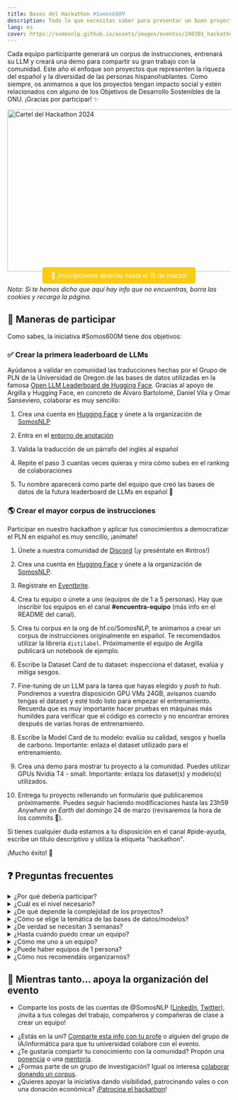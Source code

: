 ```yaml
---
title: Bases del Hackathon #Somos600M
description: Todo lo que necesitas saber para presentar un buen proyecto al hackathon
lang: es
cover: https://somosnlp.github.io/assets/images/eventos/240301_hackathon.jpg
---
```


Cada equipo participante generará un corpus de instrucciones, entrenará su LLM y creará una demo para compartir su gran trabajo con la comunidad. Este año el enfoque son proyectos que representen la riqueza del español y la diversidad de las personas hispanohablantes. Como siempre, os animamos a que los proyectos tengan impacto social y estén relacionados con alguno de los Objetivos de Desarrollo Sostenibles de la ONU. ¡Gracias por participar! ✨

<div class="flex justify-center">
<a href="https://hackathonsomosnlp2024.eventbrite.com/?aff=w" target="_blank">
    <img src="https://somosnlp.github.io/assets/images/eventos/240301_hackathon.jpg"
        width="650" height="365" alt="Cartel del Hackathon 2024" />
</a>
</div>

<center><a href="https://hackathonsomosnlp2024.eventbrite.com/?aff=w" target="_blank" style="background-color:#FACC15; color:white; padding:10px 20px; text-decoration:none; border-radius:5px;">📝 ¡Inscripciones abiertas hasta el 15 de marzo!</a></center>

*Nota: Si te hemos dicho que aquí hay info que no encuentras, borra las cookies y recarga la página.*

## 👀 Maneras de participar

Como sabes, la iniciativa #Somos600M tiene dos objetivos:

### ✅ Crear la primera leaderboard de LLMs

Ayúdanos a validar en comunidad las traducciones hechas por el Grupo de PLN de la Universidad de Oregon de las bases de datos utilizadas en la famosa [Open LLM Leaderboard de Hugging Face](https://huggingface.co/spaces/HuggingFaceH4/open_llm_leaderboard). Gracias al apoyo de Argilla y Hugging Face, en concreto de Álvaro Bartolomé, Daniel Vila y Omar Sanseviero, colaborar es muy sencillo:

1. Crea una cuenta en [Hugging Face](https://huggingface.co/join) y únete a la organización de [SomosNLP](https://huggingface.co/organizations/somosnlp/share/qgytUhPKvxVxsbZWTzVUAUSUnZmVXNPmjc)

2. Entra en el [entorno de anotación](https://huggingface.co/spaces/somosnlp/benchmark-annotation-argilla)

3. Valida la traducción de un párrafo del inglés al español

4. Repite el paso 3 cuantas veces quieras y mira cómo subes en el ranking de colaboraciones 

5. Tu nombre aparecerá como parte del equipo que creó las bases de datos de la futura leaderboard de LLMs en español 🙌

### 🌎 Crear el mayor corpus de instrucciones

Participar en nuestro hackathon y aplicar tus conocimientos a democratizar el PLN en español es muy sencillo, ¡anímate!

1. Únete a nuestra comunidad de [Discord](https://discord.com/invite/my8w7JUxZR) (¡y preséntate en #intros!)

2. Crea una cuenta en [Hugging Face](https://huggingface.co/join) y únete a la organización de [SomosNLP](https://huggingface.co/organizations/somosnlp/share/qgytUhPKvxVxsbZWTzVUAUSUnZmVXNPmjc).

3. Regístrate en [Eventbrite](https://hackathonsomosnlp2024.eventbrite.com/?aff=w).

4. Crea tu equipo o únete a uno (equipos de de 1 a 5 personas). Hay que inscribir los equipos en el canal **#encuentra-equipo** (más info en el README del canal).

5. Crea tu corpus en la org de hf.co/SomosNLP, te animamos a crear un corpus de instrucciones originalmente en español. Te recomendados utilizar la librería `distilabel`. Próximamente el equipo de Argilla publicará un notebook de ejemplo.

6. Escribe la Dataset Card de tu dataset: inspecciona el dataset, evalúa y mitiga sesgos.

7. Fine-tuning de un LLM para la tarea que hayas elegido y *push to hub*. Pondremos a vuestra disposición GPU VMs 24GB, avísanos cuando tengas el dataset y esté todo listo para empezar el entrenamiento. Recuerda que es muy importante hacer pruebas en máquinas más humildes para verificar que el código es correcto y no encontrar errores después de varias horas de entrenamiento.

8. Escribe la Model Card de tu modelo: evalúa su calidad, sesgos y huella de carbono. Importante: enlaza el dataset utilizado para el entrenamiento.

9. Crea una demo para mostrar tu proyecto a la comunidad. Puedes utilizar GPUs Nvidia T4 - small. Importante: enlaza los dataset(s) y modelo(s) utilizados.

10. Entrega tu proyecto rellenando un formulario que publicaremos próximamente. Puedes seguir haciendo modificaciones hasta las 23h59 *Anywhere on Earth* del domingo 24 de marzo (revisaremos la hora de los commits 👀).

Si tienes cualquier duda estamos a tu disposición en el canal #pide-ayuda, escribe un título descriptivo y utiliza la etiqueta "hackathon".

¡Mucho éxito! 🚀

<!--

Al finalizar el hackathon, habremos creado el mayor corpus de instrucciones abierto originalmente en español y lenguas cooficiales.

Agradecemos mucho a Hugging Face la mejora de la org de SomosNLP a enterprise para poder utilizar la PRO API. Pedimos a todos los equipos responsabilidad y que esta API sea estrictamente usada para el desarrollo de proyectos del hackathon.

### O... dona tu corpus

También puedes colaborar con ambos objetivos donando un corpus que hayas creado con tu grupo de investigación o empresa, [¡dona tu corpus!](https://somosnlp.org/donatucorpus) -->

## ❓ Preguntas frecuentes

<details>
<summary>¿Por qué debería participar?</summary>

Al unirte a este hackathon tendrás la oportunidad de:

- ✅ Comprender cómo funcionan los grandes modelos del lenguaje (LLMs) y descubrir los retos de cada etapa de su desarrollo: creación del corpus, entrenamiento y evaluación
- ✅ Participar en la creación del mayor corpus de calidad y diverso que incluya las distintas variedades del español y lenguas cooficiales (top como experiencia y top para el CV)
- ✅ Ser parte del equipo que cree algunas de las bases de datos de la primera leaderboard pública de LLMs en español
- ✅ Resolver todas tus dudas sobre PLN durante sesiones de mentoría "Ask My Anything"
- ✅ Recibir apoyo para presentar tu trabajo en un paper
- ✅ Ganar premios para seguir creciendo como profesional y conseguir un certificado que poder compartir en LinkedIn
- ✅ Unirte a la mayor comunidad de hispanohablantes que estudian, trabajan e investigan en PLN

</details>

<details>
<summary>¿Cuál es el nivel necesario?</summary>

Desde el equipo de SomosNLP queremos animarte a participar independientemente de tus conocimientos actuales. En ediciones anteriores hemos contado con grupos de institutos de investigación y grupos de estudiantes de grado, ¡todos los proyectos suman!

- 📖 Impartiremos una serie de **talleres prácticos** mostrándote cómo desarrollar un proyecto para que tengas un ejemplo de referencia. Para calentar puedes visualizar los de la edición anterior:

  - [Fine-tuning LLMs (Manu Romero)](https://somosnlp.org/hackathon-2023/fine-tuning-llms)
  - [Etiquetado de datos con Argilla (Daniel Vila)](https://somosnlp.org/hackathon-2023/etiquetado-de-datos-con-argilla)

- ❓ Organizaremos **AMAs** (del inglés, Ask Me Anything) con expertas y mentores para que puedan solucionar tus dudas.

</details>

<details>
<summary>¿De qué depende la complejidad de los proyectos?</summary>

Proporcionaremos un ejemplo de cómo crear un dataset, entrenar un modelo y crear una demo. Depende de ti y tu equipo elegir cuánto investigar y trabajar para mejorar la versión base. La dificultad también depende del caso de uso, el origen de los datos, el tiempo que dediquéis a su curación, la técnica de entrenamiento, las iteraciones que hagáis y lo elaborada que queráis que sea vuestra demo. ¡Sois libres de elegir todo!

</details>

<details>
<summary>¿Cómo se elige la temática de las bases de datos/modelos?</summary>

La temática de los proyectos es siempre libre. Este año el enfoque es representar la riqueza del español, por lo que os animamos a crear proyectos relacionados con vuestro país (leyes, manera de hablar, cultura, ...). Además, como es habitual, os animamos a que los proyectos tengan impacto social y estén relacionados con alguno de los Objetivos de Desarrollo Sostenibles de la ONU. Si buscas inspiración, en el canal #encuentra-equipo de Discord puedes encontrar temas propuestos.

</details>

<details>
<summary>¿De verdad se necesitan 3 semanas?</summary>

No, depende de tu disponibilidad, puedes desarrollar un buen proyecto en una semana. Tenemos en cuenta que las personas estudian y trabajan, por lo que dejamos más tiempo del necesario para que todo el mundo pueda participar. También queremos daros tiempo extra para que disfrutéis la oportunidad de asistir en directo a las ponencias y mentorías celebradas durante el hackathon.

</details>

<details>
<summary>¿Hasta cuándo puedo crear un equipo?</summary>

Idealmente durante la primera semana del hackathon, hasta el 8 de marzo.

</details>

<details>
<summary>¿Cómo me uno a un equipo?</summary>

Lee el README en el canal #encuentra-equipo de nuestro servidor de Discord :)

</details>

<details>
<summary>¿Puede haber equipos de 1 persona?</summary>

Sí, aceptamos equipos de 1 a 5 personas.

</details>

<details>
<summary>¿Cómo nos recomendáis organizarnos?</summary>

- Utilizar el canal de vuestro proyecto en Discord para comunicaros y organizaros.
- Dado que es un hackathon internacional recomendamos una comunicación asíncrona o que os repartáis el trabajo y hagáis reuniones de menos personas
- Fijar reuniones o hablar espontáneamente utilizando los nuevos canales de voz de la categoría "SALAS DE REUNIÓN" de Discord
- Fijar en el canal del proyecto los mensajes importantes, e.g.: repartición de tareas, día de la próxima reunión, ... Para fijar un mensaje haz click en los tres puntitos y selecciona "Fijar mensaje"
- Para mayor claridad también podéis crear un documento compartido con las personas del equipo en el que escribir el objetivo del proyecto, repartir tareas y demás (y fijar el enlace en el chat)

</details>

## 🙌 Mientras tanto... apoya la organización del evento

- Comparte los posts de las cuentas de @SomosNLP ([LinkedIn](https://www.linkedin.com/company/somosnlp), [Twitter](https://twitter.com/somosnlp_)), ¡invita a tus colegas del trabajo, compañeros y compañeras de clase a crear un equipo!
<!-- - ¿Tienes 2 horitas para ayudarnos con la organización de este increíble evento? Te estamos esperando, [únete al equipo](https://forms.gle/radg18NMLRZMPu38A). -->
- ¿Estás en la uni? [Comparte esta info con tu profe](https://somosnlp.org/hackathon/universidades) o alguien del grupo de IA/informática para que tu universidad colabore con el evento.
- ¿Te gustaría compartir tu conocimiento con la comunidad? Propón una [ponencia](https://forms.gle/YpUvifDNLG6E56Cy9) o una [mentoría](https://forms.gle/7UmsVDnFmNo1pCrf9).
- ¿Formas parte de un grupo de investigación? Igual os interesa [colaborar donando un corpus](https://somosnlp.org/donatucorpus).
- ¿Quieres apoyar la iniciativa dando visibilidad, patrocinando vales o con una donación económica? ¡[Patrocina el hackathon](https://forms.gle/sEkxstwbJSRYpgDa8)!

<!-- 
## 🏆 Evaluación y Premios

Para que todos los equipos comiencen el hackathon con las mismas oportunidades, las [bases](https://somosnlp.org/hackathon/bases) del hackathon junto con información detallada sobre la evaluación de los proyectos se publicarán en febrero.

Estamos hablando con todo el mundo para conseguir premios increíbles, ¡os mantendremos al corriente!
 -->
